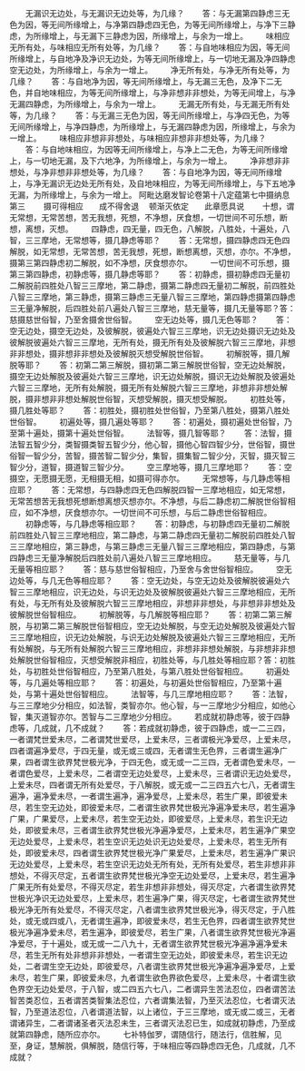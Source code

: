<!-- { "loadSidebar": true } -->
　　无漏识无边处，与无漏识无边处等，为几缘？
　　答：与无漏第四静虑三无色为因，等无间所缘增上，与净第四静虑四无色，为等无间所缘增上，与净下三静虑，为所缘增上，与无漏下三静虑为因，所缘增上，与余为一增上。
　　味相应无所有处，与味相应无所有处等，为几缘？
　　答：与自地味相应为因，等无间所缘增上，与自地净及净识无边处，为等无间所缘增上，与一切地无漏及净四静虑空无边处，为所缘增上，与余为一增上。
　　净无所有处，与净无所有处等，为几缘？
　　答：与自地净为因，等无间所缘增上，与无漏三无色，及净下二无色，并自地味相应，为等无间所缘增上，与净非想非非想处，为等无间增上，与净无漏四静虑，为所缘增上，与余为一增上。
　　无漏无所有处，与无漏无所有处等，为几缘？
　　答：与无漏三无色为因，等无间所缘增上，与净四无色，为等无间所缘增上，与净四静虑，为所缘增上，与无漏四静虑为因，所缘增上，与余为一增上。
　　味相应非想非非想处，与味相应非想非非想处等，为几缘？
　　答：与自地味相应，为因等无间所缘增上，与净上二无色，为等无间所缘增上，与一切地无漏，及下六地净，为所缘增上，与余为一增上。
　　净非想非非想处，与净非想非非想处等，为几缘？
　　答：与自地净为因，等无间所缘增上，与净无漏识无边处无所有处，及自地味相应，为等无间所缘增上，与下五地净无漏，为所缘增上，与余为一增上。
阿毗达磨发智论卷第十八定蕴第七中摄纳息第三
　　摄可得相应　　成不得舍退
　顿渐灭依定　　此章愿具说
　　十想，谓无常想，无常苦想，苦无我想，死想，不净想，厌食想，一切世间不可乐想，断想，离想，灭想。
　　四静虑，四无量，四无色，八解脱，八胜处，十遍处，八智，三三摩地，无常想等，摄几静虑等耶？
　　答：无常想，摄四静虑四无色四解脱，如无常想，无常苦想，苦无我想，死想，断想离想，灭想，亦尔。不净想，摄第三第四静虑初二解脱，如不净想，厌食想亦尔。
　　一切世间不可乐想，摄第三第四静虑，初静虑等，摄几静虑等耶？
　　答：初静虑，摄初静虑四无量初二解脱前四胜处八智三三摩地，第二静虑，摄第二静虑四无量初二解脱，前四胜处八智三三摩地，第三静虑，摄第三静虑三无量八智三三摩地，第四静虑摄第四静虑三无量净解脱，后四胜处前八遍处八智三三摩地，慈无量等，摄几无量等耶？答：慈摄慈世俗智，乃至舍摄舍世俗智。
　　空无边处等，摄几无色等耶？
　　答：空无边处，摄空无边处，及彼解脱，彼遍处六智三三摩地，识无边处摄识无边处及彼解脱彼遍处六智三三摩地，无所有处，摄无所有处及彼解脱六智三三摩地，非想非非想处，摄非想非非想处及彼解脱灭想受解脱世俗智。
　　初解脱等，摄几解脱等耶？
　　答：初第二第三解脱，摄初第二第三解脱世俗智，空无边处解脱，摄空无边处解脱及彼遍处六智三三摩地，识无边处解脱，摄识无边处解脱及彼遍处六智三三摩地，无所有处解脱，摄无所有处解脱六智三三摩地，非想非非想处解脱，摄非想非非想处解脱世俗智，灭想受解脱，摄灭想受解脱。
　　初胜处等，摄几胜处等耶？
　　答：初胜处，摄初胜处世俗智，乃至第八胜处，摄第八胜处世俗智。
　　初遍处等，摄几遍处等耶？
　　答：初遍处，摄初遍处世俗智，乃至第十遍处，摄第十遍处世俗智。
　　法智等，摄几智等耶？
　　答：法智，摄法智五智少分，类智摄类智五智少分，他心智，摄他心智四智少分，世俗智，摄世俗智一智少分，苦智，摄苦智二智少分，集智，摄集智二智少分，灭智，摄灭智三智少分，道智，摄道智三智少分。
　　空三摩地等，摄几三摩地耶？
　　答：空摄空，无愿摄无愿，无相摄无相，如摄可得亦尔。
　　无常想等，与几静虑等相应耶？
　　答：无常想，与四静虑四无色四解脱四智一三摩地相应，如无常想，无常苦想苦无我想死想断想离想灭想亦尔。不净想，与后二静虑初二解脱世俗智相应，如不净想，厌食想亦尔。一切世间不可乐想，与后二静虑世俗智相应。
　　初静虑等，与几静虑等相应耶？
　　答：初静虑，与初静虑四无量初二解脱前四胜处八智三三摩地相应，第二静虑，与第二静虑四无量初二解脱前四胜处八智三三摩地相应，第三静虑，与第三静虑三无量八智三三摩地相应，第四静虑，与第四静虑三无量净解脱后四胜处前八遍处八智三三摩地相应。
　　慈无量等，与几无量等相应耶？
　　答：慈与慈世俗智相应，乃至舍与舍世俗智相应。
　　空无边处等，与几无色等相应耶？
　　答：空无边处，与空无边处及彼解脱彼遍处六智三三摩地相应，识无边处，与识无边处及彼解脱彼遍处六智三三摩地相应，无所有处，与无所有处及彼解脱六智三三摩地相应，非想非非想处，与非想非非想处及彼解脱世俗智相应。
　　初解脱等，与几解脱等相应耶？
　　答：初第二第三解脱，与初第二第三解脱世俗智相应，空无边处解脱，与空无边处解脱及彼遍处六智三三摩地相应，识无边处解脱，与识无边处解脱及彼遍处六智三三摩地相应，无所有处解脱，与无所有处解脱六智三三摩地相应，非想非非想处解脱，与非想非非想处解脱世俗智相应，灭想受解脱非相应，初胜处等，与几胜处等相应耶？答：初胜处，与初胜处世俗智相应，乃至第八胜处，与第八胜处世俗智相应。
　　初遍处等，与几遍处等相应耶？
　　答：初遍处，与初遍处世俗智相应，乃至第十遍处，与第十遍处世俗智相应。
　　法智等，与几三摩地相应耶？
　　答：法智，与三三摩地少分相应，如法智，类智亦尔。他心智，与一三摩地少分相应，如他心智，集灭道智亦尔。苦智与二三摩地少分相应。
　　若成就初静虑等，彼于四静虑等，几成就，几不成就？
　　答：若成就初静虑，彼于四静虑，或一二三四，一者谓梵世爱未尽，二者谓梵世爱尽，上爱未尽，三者谓极光净爱尽，上爱未尽，四者谓遍净爱尽，于四无量，或无或三或四，无者谓生无色界，三者谓生遍净广果，四者谓生欲界梵世极光净，于四无色，或无或一二三四，无者谓色爱未尽，一者谓色爱尽，上爱未尽，二者谓空无边处爱尽，上爱未尽，三者谓识无边处爱尽，上爱未尽，四者谓无所有处爱尽，于八解脱，或无或一二三四五六七八，无者谓生遍净，遍净爱未尽，一者谓生遍净，遍净爱尽，上爱未尽，若生广果，即彼爱未尽，若生空无边处，即彼爱未尽，二者谓生欲界梵世极光净遍净爱未尽，若生遍净广果，广果爱尽，上爱未尽，若生空无边处，即彼爱尽，上爱未尽，若生识无边处，即彼爱未尽，三者谓生欲界梵世极光净遍净爱尽，上爱未尽，若生遍净广果空无边处爱尽，上爱未尽，若生空识无边处识无边处爱尽，上爱未尽，若生无所有处，即彼爱未尽，四者谓生欲界梵世极光净广果爱尽，上爱未尽，若生遍净广果识无边处爱尽，上爱未尽，若生空识无边处无所有处，无所有处爱尽，若生非想非非想处，不得灭尽定，五者谓生欲界梵世极光净空无边处爱尽，上爱未尽，若生遍净广果无所有处爱尽，不得灭尽定，若生非想非非想处，得灭尽定，六者谓生欲界梵世极光净识无边处爱尽，上爱未尽，若生遍净广果，得灭尽定，七者谓生欲界梵世极光净无所有处爱尽，不得灭尽定，八者谓生欲界梵世极光净，得灭尽定，于八胜处，或无或四或八，无者谓生遍净，即彼爱未尽，若生无色界，四者谓生欲界梵世极光净遍净爱未尽，若生遍净，即彼爱尽，若生广果，八者谓生欲界梵世极光净遍净爱尽，于十遍处，或无或一二八九十，无者谓生欲界梵世极光净遍净遍净爱未尽，若生无所有处非想非非想处，一者谓生空无边处，即彼爱未尽，若生识无边处，二者谓生空无边处，即彼爱尽，八者谓生欲界梵世极光净遍净遍净爱尽，上爱未尽，若生广果，即彼爱未尽，九者谓生欲色界欲色爱尽，上爱未尽，十者谓生欲色界空无边处爱尽，于八智，或二四五六七八，二者谓异生苦法忍位，四者谓苦法智苦类忍位，五者谓苦类智集法忍位，六者谓集法智，乃至灭法忍位，七者谓灭法智，乃至道法忍位，八者谓道法智，以上诸位，于三三摩地，或无或二或三，无者谓诸异生，二者谓诸圣者灭法忍未生，三者谓灭法忍已生，如成就初静虑，乃至成就第四静虑，随所应亦尔。
　　七补特伽罗，谓随信行，随法行，信胜解，见至，身证，慧解脱，俱解脱，随信行等，于味相应等四静虑四无色，几成就，几不成就？
